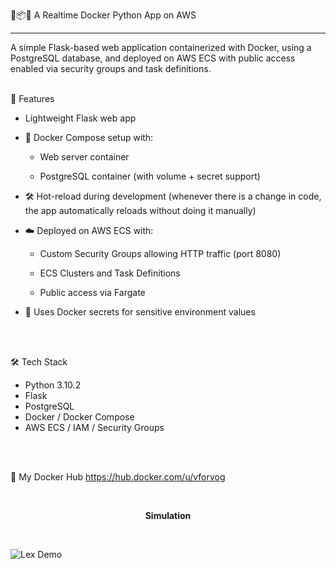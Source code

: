 🐳📦🐍 A Realtime Docker Python App on AWS  
<hr>
A simple Flask-based web application containerized with Docker, using a PostgreSQL database, and deployed on AWS ECS with public access enabled via security groups and task definitions. 
<br>
<br>


🚀 Features

- Lightweight Flask web app 


- 🐳 Docker Compose setup with:

  - Web server container

  - PostgreSQL container (with volume + secret support)
  

- 🛠️ Hot-reload during development (whenever there is a change in code, the app automatically reloads without doing it manually)

- ☁️ Deployed on AWS ECS with:

  - Custom Security Groups allowing HTTP traffic (port 8080)

  - ECS Clusters and Task Definitions

  - Public access via Fargate
  
- 🔐 Uses Docker secrets for sensitive environment values

<br><br>


🛠️ Tech Stack
- Python 3.10.2
- Flask
- PostgreSQL
- Docker / Docker Compose
- AWS ECS / IAM / Security Groups

<br><br>


🐳 My Docker Hub
https://hub.docker.com/u/vforvog


<br><p align="center"><b>Simulation</b></p><br>

![Lex Demo](SimulationVideo/gif.gif)
